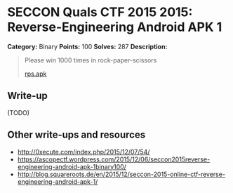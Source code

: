 # SECCON Quals CTF 2015 2015: Reverse-Engineering Android APK 1

**Category:** Binary
**Points:** 100
**Solves:** 287
**Description:**

> Please win 1000 times in rock-paper-scissors
> 
> [rps.apk](./rps.apk)


## Write-up

(TODO)

## Other write-ups and resources

* <http://0xecute.com/index.php/2015/12/07/54/>
* <https://ascopectf.wordpress.com/2015/12/06/seccon2015reverse-engineering-android-apk-1binary100/>
* <http://blog.squareroots.de/en/2015/12/seccon-2015-online-ctf-reverse-engineering-android-apk-1/>
